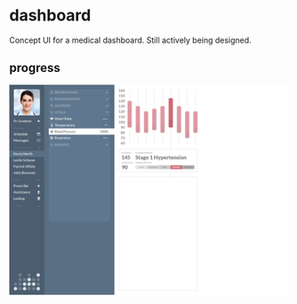 # dashboard
Concept UI for a medical dashboard. Still actively being designed.

## progress

![dashboard](dashboard.png)
